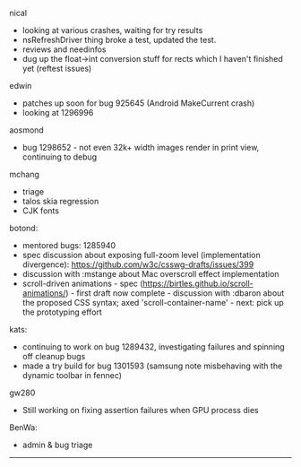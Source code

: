 nical
* looking at various crashes, waiting for try results
* nsRefreshDriver thing broke a test, updated the test.
* reviews and needinfos
* dug up the float->int conversion stuff for rects which I haven't finished yet (reftest issues)



edwin
* patches up soon for bug 925645 (Android MakeCurrent crash)
* looking at 1296996



aosmond
* bug 1298652 - not even 32k+ width images render in print view, continuing to debug



mchang
* triage
* talos skia regression
* CJK fonts



botond:
  - mentored bugs: 1285940
  - spec discussion about exposing full-zoom level (implementation divergence): https://github.com/w3c/csswg-drafts/issues/399
  - discussion with :mstange about Mac overscroll effect implementation
  - scroll-driven animations 
          - spec (https://birtles.github.io/scroll-animations/) - first draft now complete
          - discussion with :dbaron about the proposed CSS syntax; axed 'scroll-container-name'
          - next: pick up the prototyping effort



kats:
* continuing to work on bug 1289432, investigating failures and spinning off cleanup bugs
* made a try build for bug 1301593 (samsung note misbehaving with the dynamic toolbar in fennec)



gw280
* Still working on fixing assertion failures when GPU process dies



BenWa:
* admin & bug triage



________________


